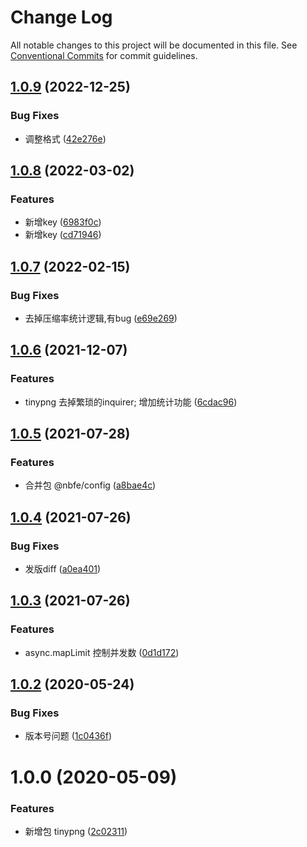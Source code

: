 # Change Log

All notable changes to this project will be documented in this file.
See [Conventional Commits](https://conventionalcommits.org) for commit guidelines.

## [1.0.9](https://github.com/shuoshubao/nbfe/compare/@nbfe/tinypng@1.0.8...@nbfe/tinypng@1.0.9) (2022-12-25)


### Bug Fixes

* 调整格式 ([42e276e](https://github.com/shuoshubao/nbfe/commit/42e276ee19c03ca23b3237318fb4d98ec72f8f8f))





## [1.0.8](https://github.com/shuoshubao/nbfe/compare/@nbfe/tinypng@1.0.7...@nbfe/tinypng@1.0.8) (2022-03-02)


### Features

* 新增key ([6983f0c](https://github.com/shuoshubao/nbfe/commit/6983f0c))
* 新增key ([cd71946](https://github.com/shuoshubao/nbfe/commit/cd71946))





## [1.0.7](https://github.com/shuoshubao/nbfe/compare/@nbfe/tinypng@1.0.6...@nbfe/tinypng@1.0.7) (2022-02-15)


### Bug Fixes

* 去掉压缩率统计逻辑,有bug ([e69e269](https://github.com/shuoshubao/nbfe/commit/e69e269))





## [1.0.6](https://github.com/shuoshubao/nbfe/compare/@nbfe/tinypng@1.0.5...@nbfe/tinypng@1.0.6) (2021-12-07)


### Features

* tinypng 去掉繁琐的inquirer; 增加统计功能 ([6cdac96](https://github.com/shuoshubao/nbfe/commit/6cdac96))





## [1.0.5](https://github.com/shuoshubao/nbfe/compare/@nbfe/tinypng@1.0.4...@nbfe/tinypng@1.0.5) (2021-07-28)


### Features

* 合并包 @nbfe/config ([a8bae4c](https://github.com/shuoshubao/nbfe/commit/a8bae4c))





## [1.0.4](https://github.com/shuoshubao/nbfe/compare/@nbfe/tinypng@1.0.3...@nbfe/tinypng@1.0.4) (2021-07-26)


### Bug Fixes

* 发版diff ([a0ea401](https://github.com/shuoshubao/nbfe/commit/a0ea401))





## [1.0.3](https://github.com/shuoshubao/nbfe/compare/@nbfe/tinypng@1.0.2...@nbfe/tinypng@1.0.3) (2021-07-26)


### Features

* async.mapLimit 控制并发数 ([0d1d172](https://github.com/shuoshubao/nbfe/commit/0d1d172))





## [1.0.2](https://github.com/shuoshubao/nbfe/compare/@nbfe/tinypng@1.0.0...@nbfe/tinypng@1.0.2) (2020-05-24)

### Bug Fixes

-   版本号问题 ([1c0436f](https://github.com/shuoshubao/nbfe/commit/1c0436f))

# 1.0.0 (2020-05-09)

### Features

-   新增包 tinypng ([2c02311](https://github.com/shuoshubao/nbfe/commit/2c02311))
